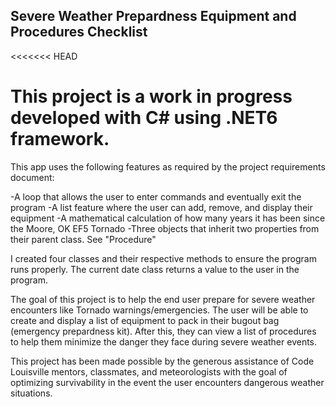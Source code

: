 ## Severe Weather Prepardness Equipment and Procedures Checklist
<<<<<<< HEAD
# This project is a work in progress developed with C# using .NET6 framework.
This app uses the following features as required by the project requirements document:

-A loop that allows the user to enter commands and eventually exit the program
-A list feature where the user can add, remove, and display their equipment 
-A mathematical calculation of how many years it has been since the Moore, OK EF5 Tornado
-Three objects that inherit two properties from their parent class. See "Procedure"

I created four classes and their respective methods to ensure the program runs properly. 
The current date class returns a value to the user in the program.

The goal of this project is to help the end user prepare for severe weather encounters like Tornado warnings/emergencies.
The user will be able to create and display a list of equipment to pack in their bugout bag (emergency prepardness kit).
After this, they can view a list of procedures to help them minimize the danger they face during severe weather events. 

This project has been made possible by the generous assistance of Code Louisville 
mentors, classmates, and meteorologists with the goal of optimizing survivability 
in the event the user encounters dangerous weather situations. 
